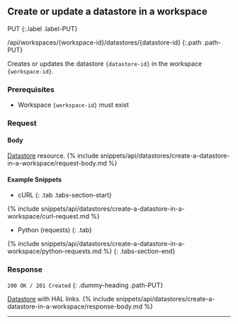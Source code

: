 ## Create or update a datastore in a workspace

PUT
{:.label .label-PUT}

/api/workspaces/{workspace-id}/datastores/{datastore-id}
{:.path .path-PUT}

Creates or updates the datastore `{datastore-id}` in the workspace `{workspace-id}`.

### Prerequisites
- Workspace `{workspace-id}` must exist

### Request
#### Body
[Datastore](#datastore) resource.
{% include snippets/api/datastores/create-a-datastore-in-a-workspace/request-body.md %}

#### Example Snippets
- cURL
{: .tab .tabs-section-start}

{% include snippets/api/datastores/create-a-datastore-in-a-workspace/curl-request.md %}

- Python (requests)
{: .tab}

{% include snippets/api/datastores/create-a-datastore-in-a-workspace/python-requests.md %}
{: .tabs-section-end}

### Response
`200 OK / 201 Created`
{: .dummy-heading .path-PUT}

[Datastore](#datastore) with HAL links.
{% include snippets/api/datastores/create-a-datastore-in-a-workspace/response-body.md %}

---
